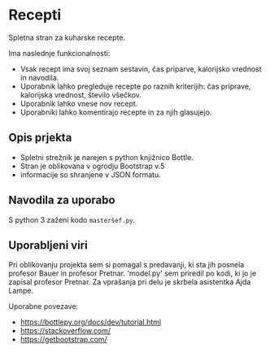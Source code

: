 # Recepti
Spletna stran za kuharske recepte.

Ima naslednje funkcionalnosti:
* Vsak recept ima svoj seznam sestavin, čas priparve, kalorijsko vrednost in navodila.
* Uporabnik lahko pregleduje recepte po raznih kriterijih: čas priprave, kalorijska vrednost, število všečkov.
* Uporabnik lahko vnese nov recept.
* Uporabniki lahko komentirajo recepte in za njih glasujejo.

## Opis prjekta
* Spletni strežnik je narejen s python knjižnico Bottle.
* Stran je oblikovana v ogrodju Bootstrap v.5
* informacije so shranjene v JSON formatu.

## Navodila za uporabo
S python 3 zaženi kodo `masteršef.py`.

## Uporabljeni viri
Pri oblikovanju projekta sem si pomagal s predavanji, ki sta jih posnela profesor Bauer in profesor Pretnar. 'model.py' sem priredil po kodi, ki jo je zapisal profesor Pretnar.
Za vprašanja pri delu je skrbela asistentka Ajda Lampe. 

Uporabne povezave:
* https://bottlepy.org/docs/dev/tutorial.html
* https://stackoverflow.com/
* https://getbootstrap.com/


